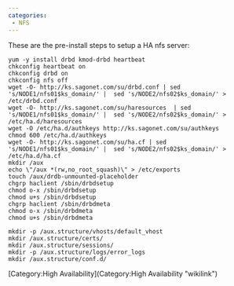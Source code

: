 ```yaml
---
categories:
 - NFS
---
```

These are the pre-install steps to setup a HA nfs server:

    yum -y install drbd kmod-drbd heartbeat
    chkconfig heartbeat on
    chkconfig drbd on
    chkconfig nfs off
    wget -O- http://ks.sagonet.com/su/drbd.conf | sed 's/NODE1/nfs01$ks_domain/' |  sed 's/NODE2/nfs02$ks_domain/' > /etc/drbd.conf
    wget -O- http://ks.sagonet.com/su/haresources  | sed 's/NODE1/nfs01$ks_domain/' |  sed 's/NODE2/nfs02$ks_domain/' >  /etc/ha.d/haresources
    wget -O /etc/ha.d/authkeys http://ks.sagonet.com/su/authkeys
    chmod 600 /etc/ha.d/authkeys
    wget -O- http://ks.sagonet.com/su/ha.cf | sed 's/NODE1/nfs01$ks_domain/' |  sed 's/NODE2/nfs02$ks_domain/' > /etc/ha.d/ha.cf
    mkdir /aux
    echo \"/aux *(rw,no_root_squash)\" > /etc/exports
    touch /aux/drdb-unmounted-placeholder
    chgrp haclient /sbin/drbdsetup
    chmod o-x /sbin/drbdsetup
    chmod u+s /sbin/drbdsetup
    chgrp haclient /sbin/drbdmeta
    chmod o-x /sbin/drbdmeta
    chmod u+s /sbin/drbdmeta

    mkdir -p /aux.structure/vhosts/default_vhost
    mkdir /aux.structure/certs/
    mkdir /aux.structure/sessions/
    mkdir -p /aux.structure/logs/error_logs
    mkdir /aux.structure/conf.d/

[Category:High Availability](Category:High Availability "wikilink")
